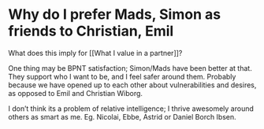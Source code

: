 # Why do I prefer Mads, Simon as friends to Christian, Emil
What does this imply for [[What I value in a partner]]?

One thing may be BPNT satisfaction; Simon/Mads have been better at that. They support who I want to be, and I feel safer around them. Probably because we have opened up to each other about vulnerabilities and desires, as opposed to Emil and Christian Wiborg. 

I don’t think its a problem of relative intelligence; I thrive awesomely around others as smart as me. Eg. Nicolai, Ebbe, Astrid or Daniel Borch Ibsen.

<!-- #p3 -->

<!-- {BearID:DA2545F9-6CEE-4F3A-A5E9-5226E58A0246-3579-000003641B91A93E} -->
